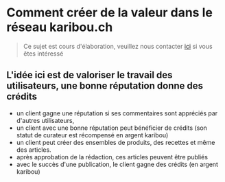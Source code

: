 # Comment créer de la valeur dans le réseau karibou.ch

> Ce sujet est cours d'élaboration, veuillez nous contacter [ici](mailto:hello@karibou.ch) si vous êtes intéressé 

## L'idée ici est de valoriser le travail des utilisateurs, une bonne réputation donne des crédits
* un client gagne une réputation si ses commentaires sont appréciés par d'autres utilisateurs,
* un client avec une bonne réputation peut bénéficier de crédits (son statut de curateur est récompensé en argent karibou)
* un client peut créer des ensembles de produits, des recettes et même des articles.
 * après approbation de la rédaction, ces articles peuvent être publiés
 * avec le succès d'une publication, le client gagne des crédits  (en argent karibou)
